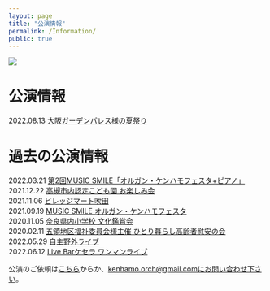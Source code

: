 ```yaml
---
layout: page
title: "公演情報"
permalink: /Information/
public: true
---
```


<img src="{{ site.baseurl }}/assets/kenhamo.jpg" class="profile">

# 公演情報
2022.08.13 [大阪ガーデンパレス様の夏祭り]()

# 過去の公演情報
2022.03.21 [第2回MUSIC SMILE「オルガン・ケンハモフェスタ+ピアノ」](https://kanhamo.github.io/2022/03/21/activity)  
2021.12.22 [高槻市内認定こども園 お楽しみ会](https://kanhamo.github.io/2021/12/22/activity)  
2021.11.06 [ビレッジマート吹田](https://kanhamo.github.io/2021/11/06/activity)  
2021.09.19 [MUSIC SMILE オルガン・ケンハモフェスタ](https://kanhamo.github.io/2021/09/19/activity)  
2020.11.05 [奈良県内小学校 文化鑑賞会](https://kanhamo.github.io/2020/11/05/activity)  
2020.02.11 [五領地区福祉委員会様主催 ひとり暮らし高齢者慰安の会](https://kanhamo.github.io/2020/02/11/activity)  
2022.05.29 [自主野外ライブ](https://kanhamo.github.io/2022/05/29/activity)  
2022.06.12 [Live Barケセラ ワンマンライブ](https://kanhamo.github.io/2022/06/12/activity)
  

公演のご依頼は[こちら](https://docs.google.com/forms/d/e/1FAIpQLSeOdIlDB3uChvhrr9F543WjyJz2orR1FHCYdYVnwKcQU6wVcg/viewform)からか、kenhamo.orch@gmail.comにお問い合わせ下さい。